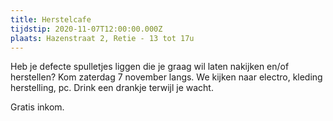 ```yaml
---
title: Herstelcafe
tijdstip: 2020-11-07T12:00:00.000Z
plaats: Hazenstraat 2, Retie - 13 tot 17u
---
```

Heb je defecte spulletjes liggen die je graag wil laten nakijken en/of herstellen? Kom zaterdag 7 november langs. We kijken naar electro, kleding herstelling, pc. Drink een drankje terwijl je wacht.

Gratis inkom.